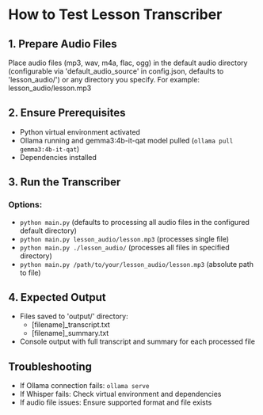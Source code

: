 
# How to Test Lesson Transcriber

## 1. Prepare Audio Files
Place audio files (mp3, wav, m4a, flac, ogg) in the default audio directory (configurable via 'default_audio_source' in config.json, defaults to 'lesson_audio/') or any directory you specify.
For example: lesson_audio/lesson.mp3

## 2. Ensure Prerequisites
- Python virtual environment activated
- Ollama running and gemma3:4b-it-qat model pulled (`ollama pull gemma3:4b-it-qat`)
- Dependencies installed

## 3. Run the Transcriber
### Options:
- `python main.py` (defaults to processing all audio files in the configured default directory)
- `python main.py lesson_audio/lesson.mp3` (processes single file)
- `python main.py ./lesson_audio/` (processes all files in specified directory)
- `python main.py /path/to/your/lesson_audio/lesson.mp3` (absolute path to file)

## 4. Expected Output
- Files saved to 'output/' directory:
  - [filename]_transcript.txt
  - [filename]_summary.txt
- Console output with full transcript and summary for each processed file

## Troubleshooting
- If Ollama connection fails: `ollama serve`
- If Whisper fails: Check virtual environment and dependencies
- If audio file issues: Ensure supported format and file exists
